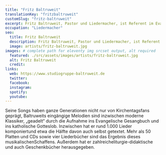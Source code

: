 ```yaml
---
title: "Fritz Baltruweit"
translationKey: "fritzbaltruweit"
customSlug: "fritz-baltruweit"
excerpt: Fritz Baltruweit, Pastor und Liedermacher, ist Referent im Evangelischen Zentrum für Gottesdienst und Kirchenmusik im Michaeliskloster Hildesheim und im Haus kirchlicher Dienste, Hannover.
occupation: "Liedermacher"
seo:
  title: Fritz Baltruweit
  description: Fritz Baltruweit, Pastor und Liedermacher, ist Referent im Evangelischen Zentrum für Gottesdienst und Kirchenmusik im Michaeliskloster Hildesheim und im Haus kirchlicher Dienste, Hannover.
  image: artists/fritz-baltruweit.jpg
images: # complete path for eleventy img srcset output, alt required
  featured: ./src/assets/images/artists/fritz-baltruweit.jpg
  alt: Fritz Baltruweit
  credit:
links:
  web: https://www.studiogruppe-baltruweit.de
  twitter:
  facebook:
  instagram:
  spotify:
  youtube:
---
```


Seine Songs haben ganze Generationen nicht nur von Kirchentagsfans geprägt, Baltruweits eingängige Melodien sind inzwischen moderne Klassiker, „geadelt“ durch die Aufnahme ins Evangelische Gesangbuch und ins katholische Gotteslob. Inzwischen hat er rund 1.000 Lieder komponiertund etwa die Hälfte davon auch selbst getextet. Mehr als 50 Platten und CDs sowie vier Liederbücher sind das Ergebnis dieses musikalischenSchaffens. Außerdem hat er zahlreicheliturgie-didaktische und auch Geschenkbücher herausgegeben.
